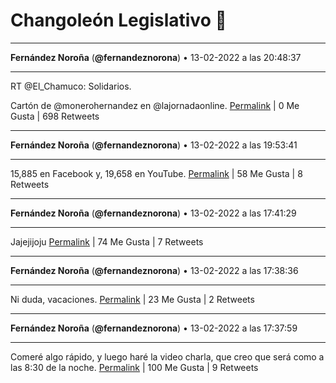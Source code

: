 # Changoleón Legislativo 🙈
*****
**Fernández Noroña** (**@fernandeznorona**) • 13-02-2022 a las 20:48:37
*****
RT @El_Chamuco: Solidarios.


Cartón de @monerohernandez en @lajornadaonline.
[Permalink](https://twitter.com/fernandeznorona/status/1493084740915798016) | 0 Me Gusta | 698 Retweets
*****
**Fernández Noroña** (**@fernandeznorona**) • 13-02-2022 a las 19:53:41
*****
15,885 en Facebook y, 19,658 en YouTube.
[Permalink](https://twitter.com/fernandeznorona/status/1493070917945245704) | 58 Me Gusta | 8 Retweets
*****
**Fernández Noroña** (**@fernandeznorona**) • 13-02-2022 a las 17:41:29
*****
Jajejijoju
[Permalink](https://twitter.com/fernandeznorona/status/1493037650391048195) | 74 Me Gusta | 7 Retweets
*****
**Fernández Noroña** (**@fernandeznorona**) • 13-02-2022 a las 17:38:36
*****
Ni duda, vacaciones.
[Permalink](https://twitter.com/fernandeznorona/status/1493036923153268738) | 23 Me Gusta | 2 Retweets
*****
**Fernández Noroña** (**@fernandeznorona**) • 13-02-2022 a las 17:37:59
*****
Comeré algo rápido, y luego haré la video charla, que creo que será como a las 8:30 de la noche.
[Permalink](https://twitter.com/fernandeznorona/status/1493036770258296845) | 100 Me Gusta | 9 Retweets